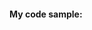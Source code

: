#### My code sample:
```cs --source-file .\MyConsoleApp\Program.cs --project .\MyConsoleApp\MyConsoleApp.csproj --region say_hello
```
```cs --source-file .\MyConsoleApp\Cat.cs --project .\MyConsoleApp\MyConsoleApp.csproj --region what_the_cat_says
```
